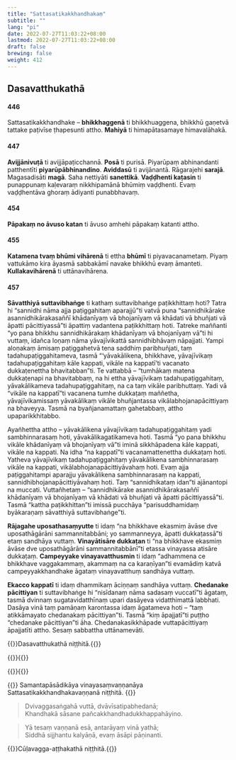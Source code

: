 ```yaml
---
title: "Sattasatikakkhandhakaṃ"
subtitle: ""
lang: "pi"
date: 2022-07-27T11:03:22+08:00
lastmod: 2022-07-27T11:03:22+08:00
draft: false
brewing: false
weight: 412
---
```


## Dasavatthukathā

#### 446

Sattasatikakkhandhake – **bhikkhaggenā** ti bhikkhuaggena, bhikkhū gaṇetvā tattake paṭivīse ṭhapesunti attho. **Mahiyā** ti himapātasamaye himavalāhakā.

#### 447

**Avijjānivuṭā** ti avijjāpaṭicchannā. **Posā** ti purisā. Piyarūpaṃ abhinandanti patthentīti **piyarūpābhinandino**. **Aviddasū** ti avijānantā. Rāgarajehi **sarajā**. Magasadisāti **magā**. Saha nettiyāti **sanettikā**. **Vaḍḍhenti kaṭasin** ti punappunaṃ kaḷevaraṃ nikkhipamānā bhūmiṃ vaḍḍhenti. Evaṃ vaḍḍhentāva ghoraṃ ādiyanti punabbhavaṃ.

#### 454

**Pāpakaṃ no āvuso katan** ti āvuso amhehi pāpakaṃ katanti attho.

#### 455

**Katamena tvaṃ bhūmi vihārenā** ti ettha **bhūmī** ti piyavacanametaṃ. Piyaṃ vattukāmo kira āyasmā sabbakāmī navake bhikkhū evaṃ āmanteti. **Kullakavihārenā** ti uttānavihārena.

#### 457

**Sāvatthiyā suttavibhaṅge** ti kathaṃ suttavibhaṅge paṭikkhittaṃ hoti? Tatra hi “sannidhi nāma ajja paṭiggahitaṃ aparajjū”ti vatvā puna “sannidhikārake asannidhikārakasaññī khādanīyaṃ vā bhojanīyaṃ vā khādati vā bhuñjati vā āpatti pācittiyassā”ti āpattiṃ vadantena paṭikkhittaṃ hoti. Tatreke maññanti “yo pana bhikkhu sannidhikārakaṃ khādanīyaṃ vā bhojanīyaṃ vā”ti hi vuttaṃ, idañca loṇaṃ nāma yāvajīvikattā sannidhibhāvaṃ nāpajjati. Yampi aloṇakaṃ āmisaṃ paṭiggahetvā tena saddhiṃ paribhuñjati, taṃ tadahupaṭiggahitameva, tasmā “‘yāvakālikena, bhikkhave, yāvajīvikaṃ tadahupaṭiggahitaṃ kāle kappati, vikāle na kappatī’ti vacanato dukkaṭenettha bhavitabban”ti. Te vattabbā – “tumhākaṃ matena dukkaṭenapi na bhavitabbaṃ, na hi ettha yāvajīvikaṃ tadahupaṭiggahitaṃ, yāvakālikameva tadahupaṭiggahitaṃ, na ca taṃ vikāle paribhuttaṃ. Yadi vā “vikāle na kappatī”ti vacanena tumhe dukkaṭaṃ maññetha, yāvajīvikamissaṃ yāvakālikaṃ vikāle bhuñjantassa vikālabhojanapācittiyaṃ na bhaveyya. Tasmā na byañjanamattaṃ gahetabbaṃ, attho upaparikkhitabbo.

Ayañhettha attho – yāvakālikena yāvajīvikaṃ tadahupaṭiggahitaṃ yadi sambhinnarasaṃ hoti, yāvakālikagatikameva hoti. Tasmā “yo pana bhikkhu vikāle khādanīyaṃ vā bhojanīyaṃ vā”ti iminā sikkhāpadena kāle kappati, vikāle na kappati. Na idha “na kappatī”ti vacanamattenettha dukkaṭaṃ hoti. Yatheva yāvajīvikaṃ tadahupaṭiggahitaṃ yāvakālikena sambhinnarasaṃ vikāle na kappati, vikālabhojanapācittiyāvahaṃ hoti. Evaṃ ajja paṭiggahitampi aparajju yāvakālikena sambhinnarasaṃ na kappati, sannidhibhojanapācittiyāvahaṃ hoti. Taṃ “sannidhikataṃ idan”ti ajānantopi na muccati. Vuttañhetaṃ – “sannidhikārake asannidhikārakasaññī khādanīyaṃ vā bhojanīyaṃ vā khādati vā bhuñjati vā āpatti pācittiyassā”ti. Tasmā “kattha paṭikkhittan”ti imissā pucchāya “parisuddhamidaṃ byākaraṇaṃ sāvatthiyā suttavibhaṅge”ti.

**Rājagahe uposathasaṃyutte** ti idaṃ “na bhikkhave ekasmiṃ āvāse dve uposathāgārāni sammannitabbāni; yo sammanneyya, āpatti dukkaṭassā”ti etaṃ sandhāya vuttaṃ. **Vinayātisāre dukkaṭan** ti “na bhikkhave ekasmiṃ āvāse dve uposathāgārāni sammannitabbānī”ti etassa vinayassa atisāre dukkaṭaṃ. **Campeyyake vinayavatthusmin** ti idaṃ “adhammena ce bhikkhave vaggakammaṃ, akammaṃ na ca karaṇīyan”ti evamādiṃ katvā campeyyakkhandhake āgataṃ vinayavatthuṃ sandhāya vuttaṃ.

**Ekacco kappatī** ti idaṃ dhammikaṃ āciṇṇaṃ sandhāya vuttaṃ. **Chedanake pācittiyan** ti suttavibhaṅge hi “nisīdanaṃ nāma sadasaṃ vuccatī”ti āgataṃ, tasmā dvinnaṃ sugatavidatthīnaṃ upari dasāyeva vidatthimattā labbhati. Dasāya vinā taṃ pamāṇaṃ karontassa idaṃ āgatameva hoti – “taṃ atikkāmayato chedanakaṃ pācittiyan”ti. Tasmā “kiṃ āpajjatī”ti puṭṭho “chedanake pācittiyan”ti āha. Chedanakasikkhāpade vuttapācittiyaṃ āpajjatīti attho. Sesaṃ sabbattha uttānamevāti.

{{<eop>}}Dasavatthukathā niṭṭhitā.{{</eop>}}

{{<eop>}}{{</eop>}}

{{<eop>}}{{</eop>}}

{{<eof>}}
    Samantapāsādikāya vinayasaṃvaṇṇanāya<br>
    Sattasatikakkhandhakavaṇṇanā niṭṭhitā.
{{</eof>}}

> Dvivaggasaṅgahā vuttā, dvāvīsatipabhedanā;  
> Khandhakā sāsane pañcakkhandhadukkhappahāyino.

> Yā tesaṃ vaṇṇanā esā, antarāyaṃ vinā yathā;  
> Siddhā sijjhantu kalyāṇā, evaṃ āsāpi pāṇinanti.

{{<eof>}}Cūḷavagga-aṭṭhakathā niṭṭhitā.{{</eof>}}